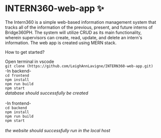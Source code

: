 # INTERN360-web-app :sparkles:
The Intern360 is a simple web-based information management system that tracks all of the information of the previous, present, and future interns of Bridge360PH. The system will utilize CRUD as its main functionality, wherein supervisors can create, read, update, and delete an intern's information. The web app is created using MERN stack.


 How to get started? <br />
 
 Open terminal in vscode <br />
 `git clone (https://github.com/LeighAnnLavigne/INTERN360-web-app.git)` <br />
 -In backend- <br />
 `cd frontend` <br />
 `npm install` <br />
`npm run build` <br />
`npm start` <br />
*database should successfully be created* <br />
<br />
 -In frontend- <br />
 `cd backend` <br />
 `npm install` <br />
 `npm run build` <br />
`npm start` <br />
<br />
*the website should successfully run in the local host*

